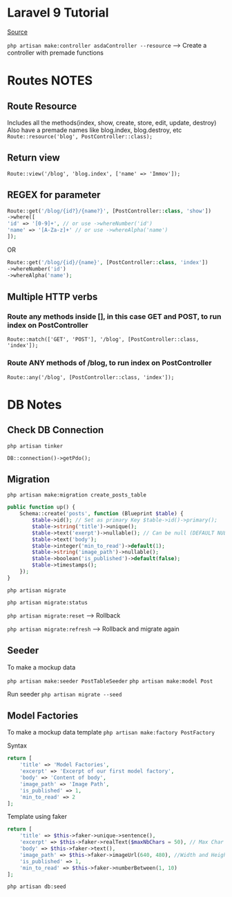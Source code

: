 # Laravel 9 Tutorial

[Source](https://youtube.com/playlist?list=PLFHz2csJcgk_mM2jEf7t8P678O_jz83on)

`php artisan make:controller asdaController --resource` --> Create a controller with premade functions

# Routes NOTES

## Route Resource

Includes all the methods(index, show, create, store, edit, update, destroy)
Also have a premade names like blog.index, blog.destroy, etc
`Route::resource('blog', PostController::class);`

## Return view

`Route::view('/blog', 'blog.index', ['name' => 'Immov']);`

## REGEX for parameter

```php
Route::get('/blog/{id?}/{name?}', [PostController::class, 'show'])
->where([
'id' => '[0-9]+', // or use ->whereNumber('id')
'name' => '[A-Za-z]+' // or use ->whereAlpha('name')
]);
```

OR

```php
Route::get('/blog/{id}/{name}', [PostController::class, 'index'])
->whereNumber('id')
->whereAlpha('name');
```

## Multiple HTTP verbs

### Route any methods inside [], in this case GET and POST, to run index on PostController

`Route::match(['GET', 'POST'], '/blog', [PostController::class, 'index']);`

### Route ANY methods of /blog, to run index on PostController

`Route::any('/blog', [PostController::class, 'index']);`

# DB Notes

## Check DB Connection

`php artisan tinker`

`DB::connection()->getPdo();`

## Migration

`php artisan make:migration create_posts_table`

```php
public function up() {
	Schema::create('posts', function (Blueprint $table) {
		$table->id(); // Set as primary Key $table->id()->primary();
		$table->string('title')->unique();
		$table->text('exerpt')->nullable(); // Can be null (DEFAULT NULL)
		$table->text('body');
		$table->integer('min_to_read')->default(1);
		$table->string('image_path')->nullable();
		$table->boolean('is_published')->default(false);
		$table->timestamps();
	});
}
```

`php artisan migrate`

`php artisan migrate:status`

`php artisan migrate:reset` --> Rollback

`php artisan migrate:refresh` --> Rollback and migrate again

## Seeder

To make a mockup data

`php artisan make:seeder PostTableSeeder`
`php artisan make:model Post`

Run seeder
`php artisan migrate --seed`

## Model Factories

To make a mockup data template
`php artisan make:factory PostFactory`

Syntax

```php
return [
	'title' => 'Model Factories',
	'excerpt' => 'Excerpt of our first model factory',
	'body' => 'Content of body',
	'image_path' => 'Image Path',
	'is_published' => 1,
	'min_to_read' => 2
];
```

Template using faker

```php
return [
	'title' => $this->faker->unique->sentence(),
	'excerpt' => $this->faker->realText($maxNbChars = 50), // Max Char
	'body' => $this->faker->text(),
	'image_path' => $this->faker->imageUrl(640, 480), //Width and Height
	'is_published' => 1,
	'min_to_read' => $this->faker->numberBetween(1, 10)
];
```

`php artisan db:seed`
